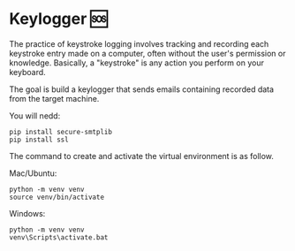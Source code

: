 # Keylogger 🆘

The practice of keystroke logging involves tracking and recording each keystroke entry made on a computer, often without the user's permission or knowledge.
Basically, a "keystroke" is any action you perform on your keyboard.

The goal is build a keylogger that sends emails containing recorded data from the target machine.

You will nedd:
```
pip install secure-smtplib
pip install ssl
```

The command to create and activate the virtual environment is as follow.

Mac/Ubuntu:
```
python -m venv venv
source venv/bin/activate
```
Windows:
```
python -m venv venv
venv\Scripts\activate.bat
```
